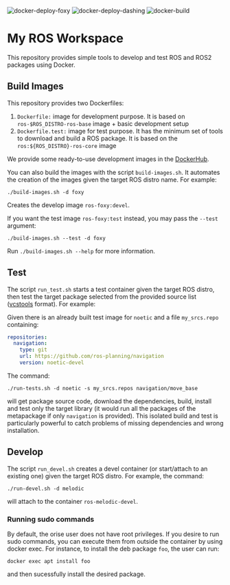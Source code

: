 ![docker-deploy-foxy](https://github.com/open-br/ros_ws/workflows/docker-deploy-foxy/badge.svg?branch=master)
![docker-deploy-dashing](https://github.com/open-br/ros_ws/workflows/docker-deploy-dashing/badge.svg?branch=master)
![docker-build](https://github.com/open-br/ros_ws/workflows/docker-build/badge.svg?branch=master)

# My ROS Workspace

This repository provides simple tools to develop and test ROS and ROS2 packages using Docker.

## Build Images

This repository provides two Dockerfiles:
1. `Dockerfile:` image for development purpose. It is based on `ros-$ROS_DISTRO-ros-base` image + basic development setup
2. `Dockerfile.test:` image for test purpose. It has the minimum set of tools to download and build a ROS package. It is based on the `ros:${ROS_DISTRO}-ros-core` image

We provide some ready-to-use development images in the [DockerHub](https://hub.docker.com/u/oriserobotics).

You can also build the images with the script `build-images.sh`. It automates the creation of the images given the target ROS distro name. For example:
```console
./build-images.sh -d foxy
```
Creates the develop image `ros-foxy:devel`.

If you want the test image `ros-foxy:test` instead, you may pass the `--test` argument:
```console
./build-images.sh --test -d foxy
```

Run `./build-images.sh --help` for more information.

## Test

The script `run_test.sh` starts a test container given the target ROS distro, then test the target package selected from the provided source list ([vcstools](https://github.com/dirk-thomas/vcstool) format). For example:

Given there is an already built test image for `noetic` and a file `my_srcs.repo` containing:
```yaml
repositories:
  navigation:
    type: git
    url: https://github.com/ros-planning/navigation
    version: noetic-devel
```
The command:
```console
./run-tests.sh -d noetic -s my_srcs.repos navigation/move_base
```
will get package source code, download the dependencies, build, install and test only the target library (it would run all the packages of the metapackage if only `navigation` is provided). This isolated build and test is particularly powerful to catch problems of missing dependencies and wrong installation.

## Develop

The script `run_devel.sh` creates a devel container (or start/attach to an existing one) given the target ROS distro. For example, the command:
```console
./run-devel.sh -d melodic
```
will attach to the container `ros-melodic-devel`.

### Running sudo commands

By default, the orise user does not have root privileges. If you desire to run sudo commands, you can execute them from outside the container by using docker exec. For instance, to install the deb package `foo`, the user can run:

```console
docker exec apt install foo
```
and then sucessfully install the desired package.
